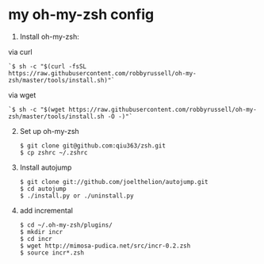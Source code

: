 # my oh-my-zsh config

1. Install oh-my-zsh:
  
  via curl

    `$ sh -c "$(curl -fsSL https://raw.githubusercontent.com/robbyrussell/oh-my-zsh/master/tools/install.sh)"`
    
  
  via wget

    `$ sh -c "$(wget https://raw.githubusercontent.com/robbyrussell/oh-my-zsh/master/tools/install.sh -O -)"`

2. Set up oh-my-zsh
    ```
    $ git clone git@github.com:qiu363/zsh.git
    $ cp zshrc ~/.zshrc
    ```

3. Install autojump
    ```
    $ git clone git://github.com/joelthelion/autojump.git 
    $ cd autojump
    $ ./install.py or ./uninstall.py
    ```

4. add incremental
    ```
    $ cd ~/.oh-my-zsh/plugins/
    $ mkdir incr
    $ cd incr
    $ wget http://mimosa-pudica.net/src/incr-0.2.zsh
    $ source incr*.zsh
    ```

